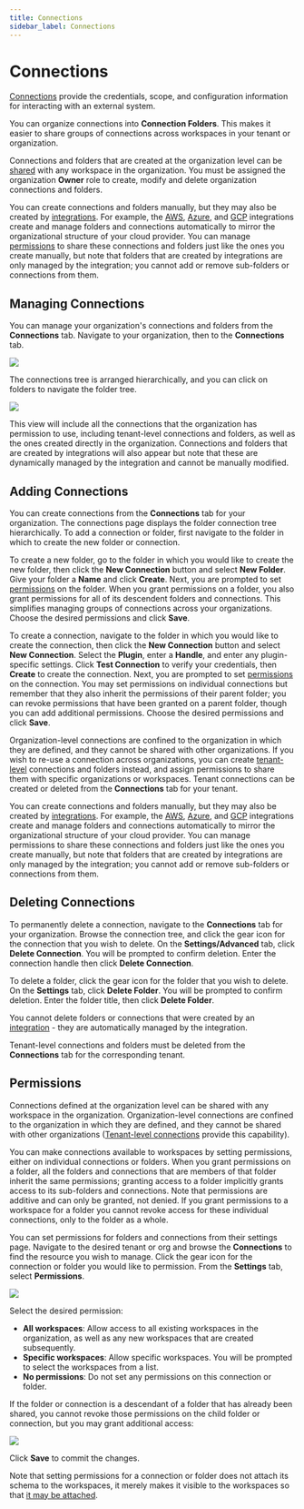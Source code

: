 ```yaml
---
title: Connections
sidebar_label: Connections
---
```


# Connections

[Connections](/docs/workspaces/connections) provide the credentials, scope, and configuration information for interacting with an external system.  

You can organize connections into **Connection Folders**. This makes it easier to share groups of connections across workspaces in your tenant or organization.

Connections and folders that are created at the organization level can be [shared](#permissions) with any workspace in the organization.  You must be assigned the organization **Owner** role to create, modify and delete organization connections and folders.

You can create connections and folders manually, but they may also be created by [integrations](/pipes/docs/integrations/).  For example, the [AWS](/pipes/docs/integrations/aws), [Azure](/pipes/docs/integrations/azure), and [GCP](/pipes/docs/integrations/gcp) integrations create and manage folders and connections automatically to mirror the organizational structure of your cloud provider.  You can manage [permissions](#permissions) to share these connections and folders just like the ones you create manually, but note that folders that are created by integrations are only managed by the integration; you cannot add or remove sub-folders or connections from them.


## Managing Connections

You can manage your organization's connections and folders from the **Connections** tab.  Navigate to your organization, then to the  **Connections** tab.  

![](/images/docs/pipes/org-connections-list.png)


The connections tree is arranged hierarchically, and you can click on folders to navigate the folder tree.  

![](/images/docs/pipes/org-connections-list-subfolder.png)


This view will include all the connections that the organization has permission to use, including tenant-level connections and folders, as well as the ones created directly in the organization.  Connections and folders that are created by integrations will also appear but note that these are dynamically managed by the integration and cannot be manually modified.


## Adding Connections

You can create connections from the **Connections** tab for your organization.  The connections page displays the folder connection tree hierarchically.  To add a connection or folder, first navigate to the folder in which to create the new folder or connection.

To create a new folder, go to the folder in which you would like to create the new folder, then click the **New Connection** button and select **New Folder**.   Give your folder a **Name** and click **Create**.  Next, you are prompted to set [permissions](#permissions) on the folder.  When you grant permissions on a folder, you also grant permissions for all of its descendent folders and connections.  This simplifies managing groups of connections across your organizations.  Choose the desired permissions and click **Save**.

To create a connection, navigate to the folder in which you would like to create the connection, then click the **New Connection** button and select **New Connection**.  Select the **Plugin**, enter a **Handle**, and enter any plugin-specific settings.  Click **Test Connection** to verify your credentials, then **Create** to create the connection.  Next, you are prompted to set [permissions](#permissions) on the connection.  You may set permissions on individual connections but remember that they also inherit the permissions of their parent folder; you can revoke permissions that have been granted on a parent folder, though you can add additional permissions. Choose the desired permissions and click **Save**.

Organization-level connections are confined to the organization in which they are defined, and they cannot be shared with other organizations.  If you wish to re-use a connection across organizations, you can create [tenant-level](/pipes/docs/tenants/connections.md) connections and folders instead, and assign permissions to share them with specific organizations or workspaces.  Tenant connections can be created or deleted from the **Connections** tab for your tenant.
 
You can create connections and folders manually, but they may also be created by [integrations](/pipes/docs/integrations/).  For example, the [AWS](/pipes/docs/integrations/aws), [Azure](/pipes/docs/integrations/azure), and [GCP](/pipes/docs/integrations/gcp) integrations create and manage folders and connections automatically to mirror the organizational structure of your cloud provider.  You can manage permissions to share these connections and folders just like the ones you create manually, but note that folders that are created by integrations are only managed by the integration; you cannot add or remove sub-folders or connections from them.


## Deleting Connections

To permanently delete a connection, navigate to the  **Connections** tab for your organization. Browse the connection tree, and click the gear icon for the connection that you wish to delete.  On the **Settings/Advanced** tab, click  **Delete Connection**.  You will be prompted to confirm deletion. Enter the connection handle then click **Delete Connection**.

To delete a folder, click the gear icon for the folder that you wish to delete.  On the **Settings** tab, click **Delete Folder**.  You will be prompted to confirm deletion. Enter the folder title, then click **Delete Folder**.

You cannot delete folders or connections that were created by an [integration](/pipes/docs/integrations/) - they are automatically managed by the integration.  

Tenant-level connections and folders must be deleted from the **Connections** tab for the corresponding tenant.


## Permissions

Connections defined at the organization level can be shared with any workspace in the organization.  Organization-level connections are confined to the organization in which they are defined, and they cannot be shared with other organizations ([Tenant-level connections](/pipes/docs/tenants/connections) provide this capability).

You can make connections available to workspaces by setting permissions, either on individual connections or folders.  When you grant permissions on a folder, all the folders and connections that are members of that folder inherit the same permissions; granting access to a folder implicitly grants access to its sub-folders and connections.  Note that permissions are additive and can only be granted, not denied. If you grant permissions to a workspace for a folder you cannot revoke access for these individual connections, only to the folder as a whole.

You can set permissions for folders and connections from their settings page. Navigate to the desired tenant or org and browse the **Connections** to find the resource you wish to manage.  Click the gear icon for the connection or folder you would like to permission.  From the **Settings** tab, select **Permissions**.


![](/images/docs/pipes/org-connections-perms-toplevel.png)


Select the desired permission: 
- **All workspaces**: Allow access to all existing workspaces in the organization, as well as any new workspaces that are created subsequently.
- **Specific workspaces**:  Allow specific workspaces. You will be prompted to select the workspaces from a list.
- **No permissions**: Do not set any permissions on this connection or folder.

If the folder or connection is a descendant of a folder that has already been shared, you cannot revoke those permissions on the child folder or connection, but you may grant additional access:

![](/images/docs/pipes/org-connections-perms-inherited.png)


Click **Save** to commit the changes.

Note that setting permissions for a connection or folder does not attach its schema to the workspaces, it merely makes it visible to the workspaces so that [it may be attached](/pipes/docs/connections#adding-schemas).